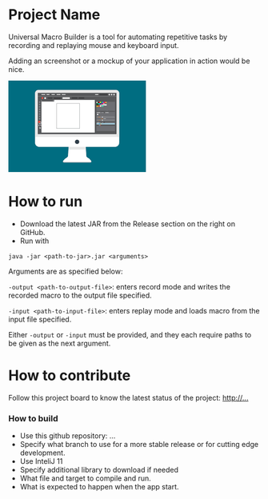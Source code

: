 # Project Name
Universal Macro Builder is a tool for automating repetitive tasks by recording and replaying mouse and keyboard input.

Adding an screenshot or a mockup of your application in action would be nice.  

![This is a screenshot.](images.png)
# How to run 
- Download the latest JAR from the Release section on the right on GitHub.  
- Run with
```
java -jar <path-to-jar>.jar <arguments>
```
Arguments are as specified below:

`-output <path-to-output-file>`:  enters record mode and writes the recorded macro to the output file specified.

`-input <path-to-input-file>`: enters replay mode and loads macro from the input file specified.

Either `-output` or `-input` must be provided, and they each require paths to be given as the next argument.

# How to contribute
Follow this project board to know the latest status of the project: [http://...]([http://...])  

### How to build
- Use this github repository: ... 
- Specify what branch to use for a more stable release or for cutting edge development.  
- Use InteliJ 11
- Specify additional library to download if needed 
- What file and target to compile and run. 
- What is expected to happen when the app start. 
